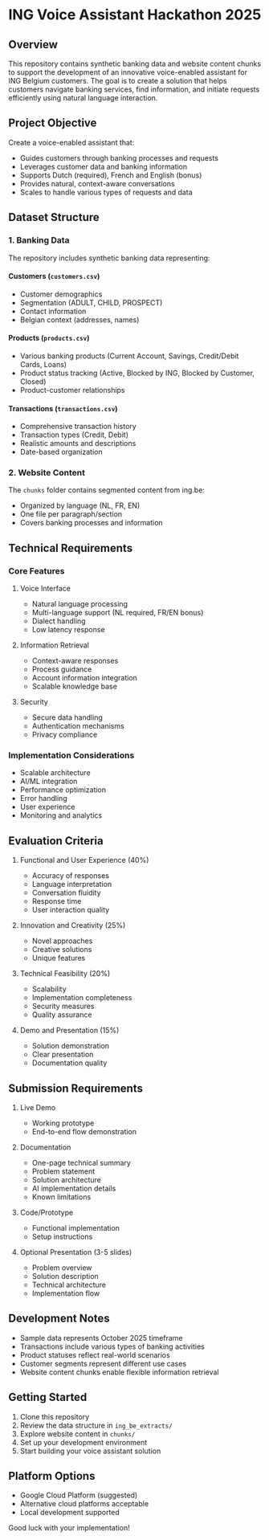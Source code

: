 # ING Voice Assistant Hackathon 2025

## Overview
This repository contains synthetic banking data and website content chunks to support the development of an innovative voice-enabled assistant for ING Belgium customers. The goal is to create a solution that helps customers navigate banking services, find information, and initiate requests efficiently using natural language interaction.

## Project Objective
Create a voice-enabled assistant that:
- Guides customers through banking processes and requests
- Leverages customer data and banking information
- Supports Dutch (required), French and English (bonus)
- Provides natural, context-aware conversations
- Scales to handle various types of requests and data

## Dataset Structure

### 1. Banking Data
The repository includes synthetic banking data representing:

#### Customers (`customers.csv`)
- Customer demographics
- Segmentation (ADULT, CHILD, PROSPECT)
- Contact information
- Belgian context (addresses, names)

#### Products (`products.csv`)
- Various banking products (Current Account, Savings, Credit/Debit Cards, Loans)
- Product status tracking (Active, Blocked by ING, Blocked by Customer, Closed)
- Product-customer relationships

#### Transactions (`transactions.csv`)
- Comprehensive transaction history
- Transaction types (Credit, Debit)
- Realistic amounts and descriptions
- Date-based organization

### 2. Website Content
The `chunks` folder contains segmented content from ing.be:
- Organized by language (NL, FR, EN)
- One file per paragraph/section
- Covers banking processes and information

## Technical Requirements

### Core Features
1. Voice Interface
   - Natural language processing
   - Multi-language support (NL required, FR/EN bonus)
   - Dialect handling
   - Low latency response

2. Information Retrieval
   - Context-aware responses
   - Process guidance
   - Account information integration
   - Scalable knowledge base

3. Security
   - Secure data handling
   - Authentication mechanisms
   - Privacy compliance

### Implementation Considerations
- Scalable architecture
- AI/ML integration
- Performance optimization
- Error handling
- User experience
- Monitoring and analytics

## Evaluation Criteria

1. Functional and User Experience (40%)
   - Accuracy of responses
   - Language interpretation
   - Conversation fluidity
   - Response time
   - User interaction quality

2. Innovation and Creativity (25%)
   - Novel approaches
   - Creative solutions
   - Unique features

3. Technical Feasibility (20%)
   - Scalability
   - Implementation completeness
   - Security measures
   - Quality assurance

4. Demo and Presentation (15%)
   - Solution demonstration
   - Clear presentation
   - Documentation quality

## Submission Requirements

1. Live Demo
   - Working prototype
   - End-to-end flow demonstration

2. Documentation
   - One-page technical summary
   - Problem statement
   - Solution architecture
   - AI implementation details
   - Known limitations

3. Code/Prototype
   - Functional implementation
   - Setup instructions

4. Optional Presentation (3-5 slides)
   - Problem overview
   - Solution description
   - Technical architecture
   - Implementation flow

## Development Notes
- Sample data represents October 2025 timeframe
- Transactions include various types of banking activities
- Product statuses reflect real-world scenarios
- Customer segments represent different use cases
- Website content chunks enable flexible information retrieval

## Getting Started
1. Clone this repository
2. Review the data structure in `ing_be_extracts/`
3. Explore website content in `chunks/`
4. Set up your development environment
5. Start building your voice assistant solution

## Platform Options
- Google Cloud Platform (suggested)
- Alternative cloud platforms acceptable
- Local development supported

Good luck with your implementation!
